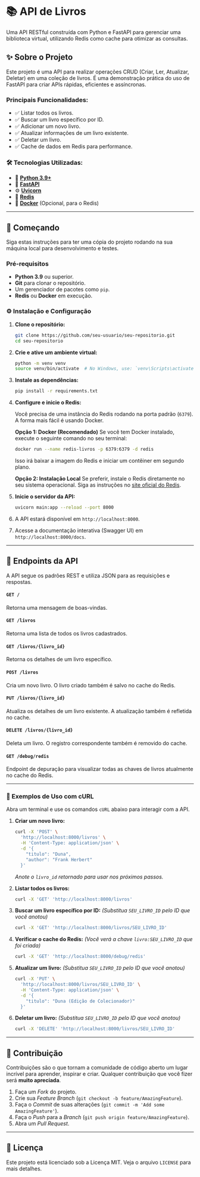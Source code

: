 # 📚 API de Livros

Uma API RESTful construída com Python e FastAPI para gerenciar uma biblioteca virtual, utilizando Redis como cache para otimizar as consultas.

## ✨ Sobre o Projeto

Este projeto é uma API para realizar operações CRUD (Criar, Ler, Atualizar, Deletar) em uma coleção de livros. É uma demonstração prática do uso de FastAPI para criar APIs rápidas, eficientes e assíncronas.

### Principais Funcionalidades:

- ✅ Listar todos os livros.
- ✅ Buscar um livro específico por ID.
- ✅ Adicionar um novo livro.
- ✅ Atualizar informações de um livro existente.
- ✅ Deletar um livro.
- ✅ Cache de dados em Redis para performance.

### 🛠️ Tecnologias Utilizadas:

- 🐍 **[Python 3.9+](https://www.python.org/)**
- 🚀 **[FastAPI](https://fastapi.tiangolo.com/)**
- ⚙️ **[Uvicorn](https://www.uvicorn.org/)**
- 💾 **[Redis](https://redis.io/)**
- 🐳 **[Docker](https://www.docker.com/)** (Opcional, para o Redis)

---

## 🚀 Começando

Siga estas instruções para ter uma cópia do projeto rodando na sua máquina local para desenvolvimento e testes.

### Pré-requisitos

- **Python 3.9** ou superior.
- **Git** para clonar o repositório.
- Um gerenciador de pacotes como `pip`.
- **Redis** ou **Docker** em execução.

### ⚙️ Instalação e Configuração

1.  **Clone o repositório:**

    ```sh
    git clone https://github.com/seu-usuario/seu-repositorio.git
    cd seu-repositorio
    ```

2.  **Crie e ative um ambiente virtual:**

    ```sh
    python -m venv venv
    source venv/bin/activate  # No Windows, use: `venv\Scripts\activate`
    ```

3.  **Instale as dependências:**

    ```sh
    pip install -r requirements.txt
    ```

4.  **Configure e inicie o Redis:**

    Você precisa de uma instância do Redis rodando na porta padrão (`6379`). A forma mais fácil é usando Docker.

    **Opção 1: Docker (Recomendado)**
    Se você tem Docker instalado, execute o seguinte comando no seu terminal:

    ```sh
    docker run --name redis-livros -p 6379:6379 -d redis
    ```

    Isso irá baixar a imagem do Redis e iniciar um contêiner em segundo plano.

    **Opção 2: Instalação Local**
    Se preferir, instale o Redis diretamente no seu sistema operacional. Siga as instruções no [site oficial do Redis](https://www.google.com/search?q=https://redis.io/docs/getting-started/installation/).

5.  **Inicie o servidor da API:**

    ```sh
    uvicorn main:app --reload --port 8000
    ```

6.  A API estará disponível em `http://localhost:8000`.

7.  Acesse a documentação interativa (Swagger UI) em `http://localhost:8000/docs`.

---

## 📡 Endpoints da API

A API segue os padrões REST e utiliza JSON para as requisições e respostas.

#### `GET /`

Retorna uma mensagem de boas-vindas.

#### `GET /livros`

Retorna uma lista de todos os livros cadastrados.

#### `GET /livros/{livro_id}`

Retorna os detalhes de um livro específico.

#### `POST /livros`

Cria um novo livro. O livro criado também é salvo no cache do Redis.

#### `PUT /livros/{livro_id}`

Atualiza os detalhes de um livro existente. A atualização também é refletida no cache.

#### `DELETE /livros/{livro_id}`

Deleta um livro. O registro correspondente também é removido do cache.

#### `GET /debug/redis`

Endpoint de depuração para visualizar todas as chaves de livros atualmente no cache do Redis.

---

### 🧪 Exemplos de Uso com cURL

Abra um terminal e use os comandos `cURL` abaixo para interagir com a API.

1.  **Criar um novo livro:**

    ```sh
    curl -X 'POST' \
      'http://localhost:8000/livros' \
      -H 'Content-Type: application/json' \
      -d '{
        "titulo": "Duna",
        "author": "Frank Herbert"
      }'
    ```

    _Anote o `livro_id` retornado para usar nos próximos passos._

2.  **Listar todos os livros:**

    ```sh
    curl -X 'GET' 'http://localhost:8000/livros'
    ```

3.  **Buscar um livro específico por ID:**
    _(Substitua `SEU_LIVRO_ID` pelo ID que você anotou)_

    ```sh
    curl -X 'GET' 'http://localhost:8000/livros/SEU_LIVRO_ID'
    ```

4.  **Verificar o cache do Redis:**
    _(Você verá a chave `livro:SEU_LIVRO_ID` que foi criada)_

    ```sh
    curl -X 'GET' 'http://localhost:8000/debug/redis'
    ```

5.  **Atualizar um livro:**
    _(Substitua `SEU_LIVRO_ID` pelo ID que você anotou)_

    ```sh
    curl -X 'PUT' \
      'http://localhost:8000/livros/SEU_LIVRO_ID' \
      -H 'Content-Type: application/json' \
      -d '{
        "titulo": "Duna (Edição de Colecionador)"
      }'
    ```

6.  **Deletar um livro:**
    _(Substitua `SEU_LIVRO_ID` pelo ID que você anotou)_

    ```sh
    curl -X 'DELETE' 'http://localhost:8000/livros/SEU_LIVRO_ID'
    ```

---

## 🤝 Contribuição

Contribuições são o que tornam a comunidade de código aberto um lugar incrível para aprender, inspirar e criar. Qualquer contribuição que você fizer será **muito apreciada**.

1.  Faça um _Fork_ do projeto.
2.  Crie sua _Feature Branch_ (`git checkout -b feature/AmazingFeature`).
3.  Faça o _Commit_ de suas alterações (`git commit -m 'Add some AmazingFeature'`).
4.  Faça o _Push_ para a _Branch_ (`git push origin feature/AmazingFeature`).
5.  Abra um _Pull Request_.

---

## 📝 Licença

Este projeto está licenciado sob a Licença MIT. Veja o arquivo `LICENSE` para mais detalhes.
